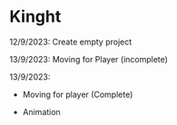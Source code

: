 # Kinght
12/9/2023: Create empty project

13/9/2023: Moving for Player (incomplete)

13/9/2023: 

- Moving for player (Complete)

- Animation
